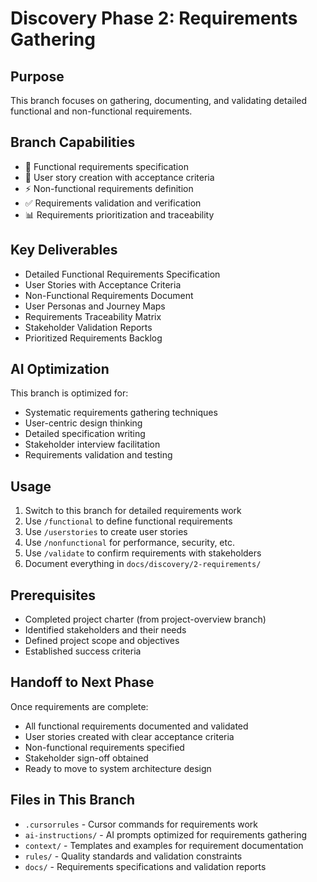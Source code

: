 # Discovery Phase 2: Requirements Gathering

## Purpose
This branch focuses on gathering, documenting, and validating detailed functional and non-functional requirements.

## Branch Capabilities
- 📝 Functional requirements specification
- 👤 User story creation with acceptance criteria
- ⚡ Non-functional requirements definition
- ✅ Requirements validation and verification
- 📊 Requirements prioritization and traceability

## Key Deliverables
- Detailed Functional Requirements Specification
- User Stories with Acceptance Criteria
- Non-Functional Requirements Document
- User Personas and Journey Maps
- Requirements Traceability Matrix
- Stakeholder Validation Reports
- Prioritized Requirements Backlog

## AI Optimization
This branch is optimized for:
- Systematic requirements gathering techniques
- User-centric design thinking
- Detailed specification writing
- Stakeholder interview facilitation
- Requirements validation and testing

## Usage
1. Switch to this branch for detailed requirements work
2. Use `/functional` to define functional requirements
3. Use `/userstories` to create user stories
4. Use `/nonfunctional` for performance, security, etc.
5. Use `/validate` to confirm requirements with stakeholders
6. Document everything in `docs/discovery/2-requirements/`

## Prerequisites
- Completed project charter (from project-overview branch)
- Identified stakeholders and their needs
- Defined project scope and objectives
- Established success criteria

## Handoff to Next Phase
Once requirements are complete:
- All functional requirements documented and validated
- User stories created with clear acceptance criteria
- Non-functional requirements specified
- Stakeholder sign-off obtained
- Ready to move to system architecture design

## Files in This Branch
- `.cursorrules` - Cursor commands for requirements work
- `ai-instructions/` - AI prompts optimized for requirements gathering
- `context/` - Templates and examples for requirement documentation
- `rules/` - Quality standards and validation constraints
- `docs/` - Requirements specifications and validation reports